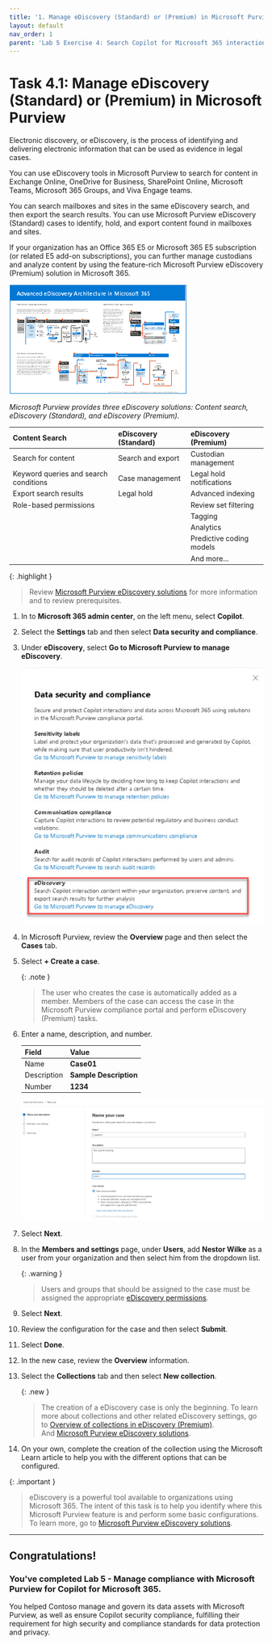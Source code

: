 ```yaml
---
title: '1. Manage eDiscovery (Standard) or (Premium) in Microsoft Purview'
layout: default
nav_order: 1
parent: 'Lab 5 Exercise 4: Search Copilot for Microsoft 365 interaction content with eDiscovery'
---
```


# Task 4.1: Manage eDiscovery (Standard) or (Premium) in Microsoft Purview

Electronic discovery, or eDiscovery, is the process of identifying and delivering electronic information that can be used as evidence in legal cases.  

You can use eDiscovery tools in Microsoft Purview to search for content in Exchange Online, OneDrive for Business, SharePoint Online, Microsoft Teams, Microsoft 365 Groups, and Viva Engage teams. 

You can search mailboxes and sites in the same eDiscovery search, and then export the search results. You can use Microsoft Purview eDiscovery (Standard) cases to identify, hold, and export content found in mailboxes and sites.  
 
If your organization has an Office 365 E5 or Microsoft 365 E5 subscription (or related E5 add-on subscriptions), you can further manage custodians and analyze content by using the feature-rich Microsoft Purview eDiscovery (Premium) solution in Microsoft 365. 


![b25.jpg](../media/lab1/b25.jpg) 


*Microsoft Purview provides three eDiscovery solutions: Content search, eDiscovery (Standard), and eDiscovery (Premium).* 

| Content Search | eDiscovery (Standard) | eDiscovery (Premium)    | 
|:---------|:---------|:---------| 
|  Search for content   | Search and export   | Custodian management    | 
| Keyword queries and search conditions   | Case management   | Legal hold notifications | 
| Export search results     | Legal hold          | Advanced indexing    | 
| Role-based permissions    |                       | Review set filtering | 
|                           |                       | Tagging      | 
|                           |                       | Analytics                | 
|                           |                       | Predictive coding models | 
|                           |                       | And more...  | 

 

{: .highlight }
>  Review [Microsoft Purview eDiscovery solutions](https://learn.microsoft.com/en-us/purview/ediscovery "Microsoft Purview eDiscovery solutions") for more information and to review prerequisites. 


1. In to **Microsoft 365 admin center**, on the left menu, select **Copilot**.

1. Select the **Settings** tab and then select **Data security and compliance**.

1. Under **eDiscovery**, select **Go to Microsoft Purview to manage eDiscovery**.

    ![b22.jpg](../media/lab1/b22.jpg)

1. In Microsoft Purview, review the **Overview** page and then select the **Cases** tab.

1. Select **+ Create a case**. 

    {: .note }
    > The user who creates the case is automatically added as a member. Members of the case can access the case in the Microsoft Purview compliance portal and perform eDiscovery (Premium) tasks.

1. Enter a name, description, and number.

    | Field | Value | 
    |:---------|:---------|
    | Name | **Case01** | 
    | Description | **Sample Description**  |
	| Number | **1234**  |
	
    ![b23.jpg](../media/lab1/b23.jpg)

1. Select **Next**.

1. In the **Members and settings** page, under **Users**, add **Nestor Wilke** as a user from your organization and then select him from the dropdown list.

    {: .warning }
    > Users and groups that should be assigned to the case must be assigned the appropriate [eDiscovery permissions](https://learn.microsoft.com/purview/ediscovery-assign-permissions).
 
1. Select **Next**. 

1. Review the configuration for the case and then select **Submit**.

1. Select **Done**.

1. In the new case, review the **Overview** information.

1. Select the **Collections** tab and then select **New collection**.

    {: .new }
    > The creation of a eDiscovery case is only the beginning. To learn more about collections and other related eDiscovery settings, go to [Overview of collections in eDiscovery (Premium)](https://learn.microsoft.com/purview/ediscovery-collections).  
    > And [Microsoft Purview eDiscovery solutions](https://learn.microsoft.com/purview/ediscovery).

1. On your own, complete the creation of the collection using the Microsoft Learn article to help you with the different options that can be configured.

{: .important }
> eDiscovery is a powerful tool available to organizations using Microsoft 365. The intent of this task is to help you identify where this Microsoft Purview feature is and perform some basic configurations. To learn more, go to [Microsoft Purview eDiscovery solutions](https://learn.microsoft.com/purview/ediscovery).

---

## **Congratulations!**  

### You've completed Lab 5 - Manage compliance with Microsoft Purview for Copilot for Microsoft 365.

You helped Contoso manage and govern its data assets with Microsoft Purview, as well as ensure Copilot security compliance, fulfilling their requirement for high security and compliance standards for data protection and privacy.
